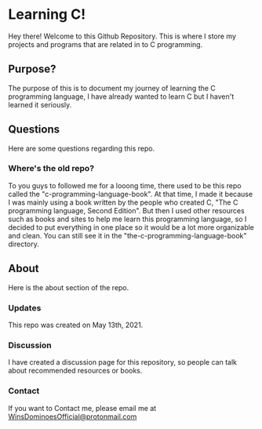 # Learning C!
Hey there! Welcome to this Github Repository. This is where I store my projects and programs that are related in to C programming. 

## Purpose? 
The purpose of this is to document my journey of learning the C programming language, I have already wanted to learn C but I haven't learned it seriously.

## Questions
Here are some questions regarding this repo. 

### Where's the old repo?
To you guys to followed me for a looong time, there used to be this repo called the "c-programming-language-book". At that time, I made it because I was mainly using a book written by the people who created C, "The C programming language, Second Edition". But then I used other resources such as books and sites to help me learn this programming language, so I decided to put everything in one place so it would be a lot more organizable and clean. You can still see it in the "the-c-programming-language-book" directory. 

## About
Here is the about section of the repo. 

### Updates
This repo was created on May 13th, 2021. 

### Discussion
I have created a discussion page for this repository, so people can talk about recommended resources or books. 

### Contact
If you want to Contact me, please email me at WinsDominoesOfficial@protonmail.com
